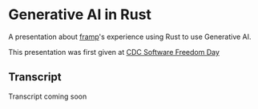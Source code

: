 # Generative AI in Rust

A presentation about [framp](https://github.com/framp)'s experience using Rust to use Generative AI.

This presentation was first given at [CDC Software Freedom Day](https://cdc.cy)

## Transcript

Transcript coming soon
